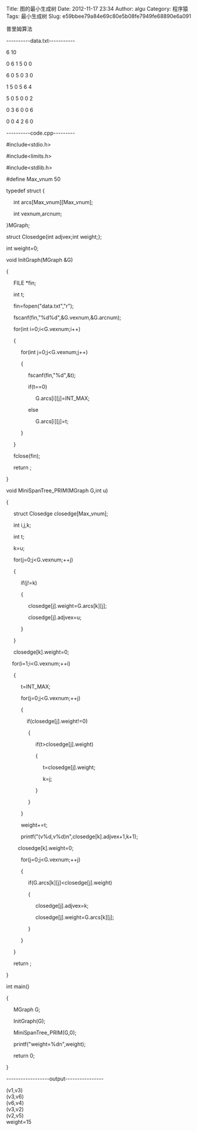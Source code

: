 Title: 图的最小生成树
Date: 2012-11-17 23:34
Author: algu
Category: 程序猿
Tags: 最小生成树
Slug: e59bbee79a84e69c80e5b08fe7949fe68890e6a091

普里姆算法

----------data.txt-----------

<div>

<div>

6 10

</div>

<div>

0 6 1 5 0 0

</div>

<div>

6 0 5 0 3 0

</div>

<div>

1 5 0 5 6 4

</div>

<div>

5 0 5 0 0 2

</div>

<div>

0 3 6 0 0 6

</div>

<div>

0 0 4 2 6 0

</div>

</div>

<div>

----------code.cpp---------

</div>

<div>

<div>

\#include\<stdio.h\>

</div>

<div>

\#include\<limits.h\>

</div>

<div>

\#include\<stdlib.h\>

</div>

<div>

\#define Max\_vnum 50

</div>

<div>

typedef struct {

</div>

<div>

     int arcs[Max\_vnum][Max\_vnum];

</div>

<div>

     int vexnum,arcnum;

</div>

<div>

}MGraph;

</div>

<div>

struct Closedge{int adjvex;int weight;};

</div>

<div>

int weight=0;

</div>

<div>

void InitGraph(MGraph &G)

</div>

<div>

{

</div>

<div>

     FILE \*fin;

</div>

<div>

     int t;

</div>

<div>

     fin=fopen("data.txt","r");

</div>

<div>

     fscanf(fin,"%d%d",&G.vexnum,&G.arcnum);

</div>

<div>

     for(int i=0;i\<G.vexnum;i++)

</div>

<div>

     {

</div>

<div>

          for(int j=0;j\<G.vexnum;j++)

</div>

<div>

          {

</div>

<div>

               fscanf(fin,"%d",&t);

</div>

<div>

               if(t==0)

</div>

<div>

                    G.arcs[i][j]=INT\_MAX;

</div>

<div>

               else

</div>

<div>

                    G.arcs[i][j]=t;

</div>

<div>

          }

</div>

<div>

     }

</div>

<div>

     fclose(fin);

</div>

<div>

     return ;

</div>

<div>

}

</div>

<div>

void MiniSpanTree\_PRIM(MGraph G,int u)

</div>

<div>

{

</div>

<div>

     struct Closedge closedge[Max\_vnum];

</div>

<div>

     int i,j,k;

</div>

<div>

     int t;

</div>

<div>

     k=u;

</div>

<div>

     for(j=0;j\<G.vexnum;++j)

</div>

<div>

     {

</div>

<div>

          if(j!=k)

</div>

<div>

          {

</div>

<div>

               closedge[j].weight=G.arcs[k][j];

</div>

<div>

               closedge[j].adjvex=u;

</div>

<div>

          }

</div>

<div>

     }

</div>

<div>

     closedge[k].weight=0;

</div>

<div>

    for(i=1;i\<G.vexnum;++i)

</div>

<div>

     {

</div>

<div>

          t=INT\_MAX;

</div>

<div>

          for(j=0;j\<G.vexnum;++j)

</div>

<div>

          {

</div>

<div>

              if(closedge[j].weight!=0)

</div>

<div>

               {

</div>

<div>

                    if(t\>closedge[j].weight)

</div>

<div>

                    {

</div>

<div>

                         t=closedge[j].weight;

</div>

<div>

                         k=j;

</div>

<div>

                    }

</div>

<div>

               }

</div>

<div>

          }

</div>

<div>

          weight+=t;

</div>

<div>

          printf("(v%d,v%d)n",closedge[k].adjvex+1,k+1);

</div>

<div>

        closedge[k].weight=0;

</div>

<div>

          for(j=0;j\<G.vexnum;++j)

</div>

<div>

          {

</div>

<div>

               if(G.arcs[k][j]\<closedge[j].weight)

</div>

<div>

               {

</div>

<div>

                    closedge[j].adjvex=k;

</div>

<div>

                    closedge[j].weight=G.arcs[k][j];

</div>

<div>

               }

</div>

<div>

          }

</div>

<div>

     }

</div>

<div>

     return ;

</div>

<div>

}

</div>

<div>

int main()

</div>

<div>

{

</div>

<div>

     MGraph G;

</div>

<div>

     InitGraph(G);

</div>

<div>

     MiniSpanTree\_PRIM(G,0);

</div>

<div>

     printf("weight=%dn",weight);

</div>

<div>

     return 0;

</div>

<div>

}

</div>

</div>

<div>

</div>

<div>

------------------output----------------

</div>

<div>

(v1,v3)  
(v3,v6)  
(v6,v4)  
(v3,v2)  
(v2,v5)  
weight=15

</div>
